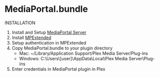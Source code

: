 MediaPortal.bundle
==================

INSTALLATION

1. Install and Setup <a href="http://www.team-mediaportal.com/">MediaPortal Server</a>
2. Install <a href="http://wiki.team-mediaportal.com/1_MEDIAPORTAL_1/17_Extensions/Remote_Access/MPExtended">MPExtended</a>
3. Setup authentication in MPExtended
4. Copy MediaPortal.bundle to your plugin directory
    * Mac: ~/Library/Application Support/Plex Media Server/Plug-ins
    * Windows: C:\Users\\[user]\AppData\Local\Plex Media Server\Plug-ins
5. Enter credentials in MediaPortal plugin in Plex

